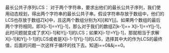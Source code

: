 最长公共子序列LCS：
	对于两个字符串，要求出他们的最长公共子序列，我们使用动态规划，得出两个字符串的最长公共子串。假设字符串存放于数组中，他们的LCS也存放于数组Z[k]中，且这两个数组分别为X[i]和Y[j]。如果两个数组的最后两个字符相同，即X[i-1]==Y[j-1]，那么对于我们的数组Z[k-1]== X[i-1]==Y[j-1]，此时问题就变成了求X[i-1]和Y[j-1]的LCS；如果X[i-1]!=Y[j-1]，那就相当于求解X[i-1]和Y[j-1-1]的LCS或者是X[i-1-1]Y[j-1]的LCS，选择其中大的作为LCS的最终值，后面的问题一次这样子循环的找下去。知道i==0&&j==0。
